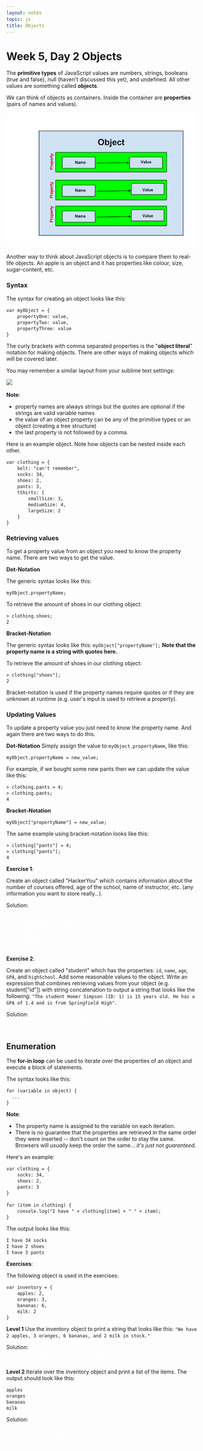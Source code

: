 ```yaml
---
layout: notes
topic: js
title: Objects
---
```


<style> .note {display: none; /* Hide teachers notes */ } .solution {color:white; } .solution:hover {color:black; } </style>

# Week 5, Day 2 Objects

The **primitive types** of JavaScript values are numbers, strings, booleans (true and false), null (haven't discussed this yet), and undefined. All other values are something called **objects**.

We can think of objects as containers. Inside the container are **properties** (pairs of names and values).

![image](objects.png)

Another way to think about JavaScript objects is to compare them to real-life objects. An apple is an object and it has properties like colour, size, sugar-content, etc.

### Syntax
The syntax for creating an object looks like this:

```
var myObject = {
	propertyOne: value,
	propertyTwo: value,
	propertyThree: value
}
```

The curly brackets with comma separated properties is the "**object literal**" notation for making objects. There are other ways of making objects which will be covered later.

You may remember a similar layout from your sublime text settings:

![](http://wes.io/U0dv/content)

**Note**:

* property names are always strings but the quotes are optional if the strings are valid variable names
* the value of an object property can be any of the primitive types or an object (creating a tree structure)
* the last property is not followed by a comma.

Here is an example object. Note how objects can be nested inside each other. 

```
var clothing = {
	belt: "can't remember",
	socks: 34,
	shoes: 2,
	pants: 3,
	tShirts: {
		smallSize: 3,
		mediumSize: 4,
		largeSize: 2
	}
}
```

### Retrieving values
To get a property value from an object you need to know the property name. There are two ways to get the value.

**Dot-Notation**

The generic syntax looks like this:
```
myObject.propertyName;
```

To retrieve the amount of shoes in our clothing object:

```
> clothing.shoes;
2
```

**Bracket-Notation**

The generic syntax looks like this: `myObject["propertyName"];` **Note that the property name is a string with quotes here.**

To retrieve the amount of shoes in our clothing object:

```
> clothing["shoes"];
2
```

Bracket-notation is used if the property names require quotes or if they are unknown at runtime (e.g. user's input is used to retrieve a property).

### Updating Values

To update a property value you just need to know the property name. And again there are two ways to do this.

**Dot-Notation**
Simply assign the value to `myObject.propertyName`, like this:

```
myObject.propertyName = new_value;
```

For example, if we bought some new pants then we can update the value like this:

```
> clothing.pants = 4;
> clothing.pants;
4
```

**Bracket-Notation**

```
myObject["propertyName"] = new_value;
```

The same example using bracket-notation looks like this:

```
> clothing["pants"] = 4;
> clothing["pants"];
4
```

**Exercise 1**:

Create an object called "HackerYou" which contains information about the number of courses offered, age of the school, name of instructor, etc. (any information you want to store really…). 

Solution:

<div class="solution">
<pre>
var hackerYou = {
	schoolName: "HackerYou",
	numberOfCourses: 4,
	age: 1,
	nameOfInstructor: "Wes Bos"
}
</pre>
</div>

**Exercise 2**:

Create an object called "student" which has the properties: `id`, `name`, `age`, `GPA`, and `highSchool`. Add some reasonable values to the object. Write an expression that combines retrieving values from your object (e.g. student["id"]) with string concatenation to output a string
that looks like the following: `"The student Homer Simpson (ID: 1) is 15 years old. He has a GPA of 1.4 and is from Springfield High"`.

Solution: <span class="solution">`"The student " + student["name"] + " " + "(ID: " + student["id"] + ") is " + student["age"] + " years old. He has a GPA of " + student["GPA"] + " and is from " + student["highSchool"] + "."`</span>

## Enumeration 
The **for-in loop** can be used to iterate over the properties of an object and execute a block of statements.

The syntax looks like this:

```
for (variable in object) {
  ...
}
```

**Note**: 

* The property name is assigned to the variable on each iteration.
* There is no guarantee that the properties are retrieved in the same order they were inserted -- don't count on the order to stay the same. Browsers will *usually* keep the order the same… *it's just not guaranteed*.

Here's an example:

```
var clothing = {
	socks: 34,
	shoes: 2,
	pants: 3
}

for (item in clothing) {
	console.log("I have " + clothing[item] + " " + item);
}
```

The output looks like this:

```
I have 34 socks
I have 2 shoes
I have 3 pants
```

**Exercises**:

The following object is used in the exercises:

```
var inventory = {
	apples: 2,
	oranges: 3,
	bananas: 6,
	milk: 2
}
```

**Level 1**
Use the inventory object to print a string that looks like this: `"We have 2 apples, 3 oranges, 6 bananas, and 2 milk in stock."`


Solution: <span class="solution">`"We have " + inventory.apples + " apples, " + inventory.oranges + " oranges, " +inventory.bananas + " bananas, and " + inventory.milk + " milk in stock."`</span>

**Level 2**
Iterate over the inventory object and print a list of the items. The output should look like this:

```
apples
oranges
bananas
milk
```

Solution:

<div class="solution">
<pre>
for (item in inventory) {
  console.log(item);
}
</pre>
</div>

<!--
**Level 3**
Create an html table from the inventory object. It should look like this:

<table>
  <tr>
    <th>Item</th>
    <th>Quantity</th>
  </tr>

  <tr>
    <td>apples</td>
    <td>2</td>
  </tr>

  <tr>
    <td>oranges</td>
    <td>3</td>
  </tr>

  <tr>
    <td>bananas</td>
    <td>6</td>
  </tr>

  <tr>
    <td>milk</td>
    <td>2</td>
  </tr>
</table>

Solution:


```
var tableHtml = "<table> <tr> <th>Item</th> <th>Quantity</th> </tr>";

for (item in inventory) {
  tableHtml += "<tr> <td>" + item + "</td> <td>" + inventory[item] + "</td></tr>"
}

tableHtml += "</table>";
```
-->